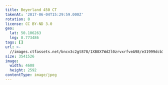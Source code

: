 ```yaml
---
title: Beyerland 450 CT
takenAt: '2017-06-04T15:29:59.000Z'
rotation: 0
license: CC BY-ND 3.0
geo:
  lat: 50.106263
  lng: 8.773486
tags: []
url: >-
  //images.ctfassets.net/bncv3c2gt878/1XB8X7Wd2l0zrvxrfveA98/e31999dcb35e4f37fc5cd4e5ff6292d8/beyerland-450-ct_35054780436_o
size: 3541526
image:
  width: 4608
  height: 2592
contentType: image/jpeg
---
```


